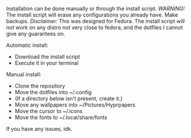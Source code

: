Installation can be done manually or through the install script.
*WARNING!* The install script will erase any configurations you already have. Make backups.
*Disclaimer:* This was designed for Fedora. The install script *will not* work on any distro not very close to fedora, and the dotfiles I cannot give any guarantees on.

Automatic install:
* Download the install script
* Execute it in your terminal

Manual install:
* Clone the repository
* Move the dotfiles into ~/.config
* (If a directory below isn't present, create it.)
* Move any wallpapers into ~/Pictures/Hyprpapers
* Move the cursor to ~/.icons
* Move the fonts to ~/.local/share/fonts

If you have any issues, idk.
